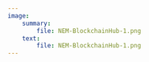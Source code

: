 ```yaml
---
image:
    summary:
        file: NEM-BlockchainHub-1.png
    text:
        file: NEM-BlockchainHub-1.png
---
```


